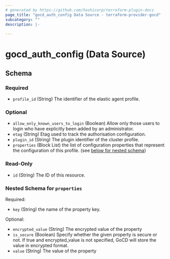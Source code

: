 ```yaml
---
# generated by https://github.com/hashicorp/terraform-plugin-docs
page_title: "gocd_auth_config Data Source - terraform-provider-gocd"
subcategory: ""
description: |-
  
---
```


# gocd_auth_config (Data Source)





<!-- schema generated by tfplugindocs -->
## Schema

### Required

- `profile_id` (String) The identifier of the elastic agent profile.

### Optional

- `allow_only_known_users_to_login` (Boolean) Allow only those users to login who have explicitly been added by an administrator.
- `etag` (String) Etag used to track the authorisation configuration.
- `plugin_id` (String) The plugin identifier of the cluster profile.
- `properties` (Block List) the list of configuration properties that represent the configuration of this profile. (see [below for nested schema](#nestedblock--properties))

### Read-Only

- `id` (String) The ID of this resource.

<a id="nestedblock--properties"></a>
### Nested Schema for `properties`

Required:

- `key` (String) the name of the property key.

Optional:

- `encrypted_value` (String) The encrypted value of the property
- `is_secure` (Boolean) Specify whether the given property is secure or not. If true and encrypted_value is not specified, GoCD will store the value in encrypted format.
- `value` (String) The value of the property


